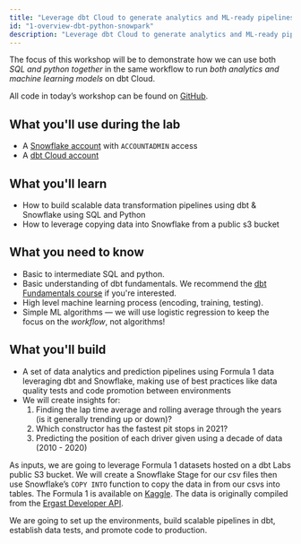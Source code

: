 ```yaml
---
title: "Leverage dbt Cloud to generate analytics and ML-ready pipelines with SQL and Python" 
id: "1-overview-dbt-python-snowpark"
description: "Leverage dbt Cloud to generate analytics and ML-ready pipelines with SQL and Python"
---
```


The focus of this workshop will be to demonstrate how we can use both *SQL and python together* in the same workflow to run *both analytics and machine learning models* on dbt Cloud.

All code in today’s workshop can be found on [GitHub](https://github.com/dbt-labs/python-snowpark-formula1/tree/python-formula1).

## What you'll use during the lab

- A [Snowflake account](https://trial.snowflake.com/) with `ACCOUNTADMIN` access
- A [dbt Cloud account](https://www.getdbt.com/signup/)

## What you'll learn

- How to build scalable data transformation pipelines using dbt & Snowflake using SQL and Python
- How to leverage copying data into Snowflake from a public s3 bucket

## What you need to know

- Basic to intermediate SQL and python.
- Basic understanding of dbt fundamentals. We recommend the [dbt Fundamentals course](https://courses.getdbt.com/collections) if you're interested.
- High level machine learning process (encoding, training, testing).
- Simple ML algorithms &mdash; we will use logistic regression to keep the focus on the *workflow*, not algorithms!

## What you'll build

- A set of data analytics and prediction pipelines using Formula 1 data leveraging dbt and Snowflake, making use of best practices like data quality tests and code promotion between environments
- We will create insights for:
    1. Finding the lap time average and rolling average through the years (is it generally trending up or down)?
    2. Which constructor has the fastest pit stops in 2021?
    3. Predicting the position of each driver given using a decade of data (2010 - 2020)

As inputs, we are going to leverage Formula 1 datasets hosted on a dbt Labs public S3 bucket. We will create a Snowflake Stage for our csv files then use Snowflake’s `COPY INTO` function to copy the data in from our csvs into tables. The Formula 1 is available on [Kaggle](https://www.kaggle.com/datasets/rohanrao/formula-1-world-championship-1950-2020). The data is originally compiled from the [Ergast Developer API](http://ergast.com/mrd/).

We are going to set up the environments, build scalable pipelines in dbt, establish data tests, and promote code to production.